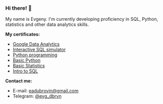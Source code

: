 ### Hi there! 👋

My name is Evgeny. I'm currently developing proficiency in SQL, Python, statistics and other data analytics skills.

**My certificates:**
* [Google Data Analytics](https://coursera.org/share/0d043b46b7266ad0e950643238b31c90)
* [Interactive SQL simulator](https://stepik.org/cert/861006)
* [Python programming](https://stepik.org/cert/370691)
* [Basic Python](https://drive.google.com/file/d/1Wwh2t9aR9pGxG-B0ry_OuGa_CL0Mu7ke/view?usp=sharing)
* [Basic Statistics](https://stepik.org/cert/305632)
* [Intro to SQL](https://drive.google.com/file/d/1zQF2D9nqijcNjPj2gzKUIR66RHkZooZX/view?usp=sharing)

**Contact me:**
* E-mail: eadubrovin@gmail.com
* Telegram: [@evg_dbrvn](https://t.me/evg_dbrvn)


<!--
**EvgDubrovin/EvgDubrovin** is a ✨ _special_ ✨ repository because its `README.md` (this file) appears on your GitHub profile.

Here are some ideas to get you started:

- 🔭 I’m currently working on ...
- 🌱 I’m currently learning ...
- 👯 I’m looking to collaborate on ...
- 🤔 I’m looking for help with ...
- 💬 Ask me about ...
- 📫 How to reach me: ...
- 😄 Pronouns: ...
- ⚡ Fun fact: ...
-->
